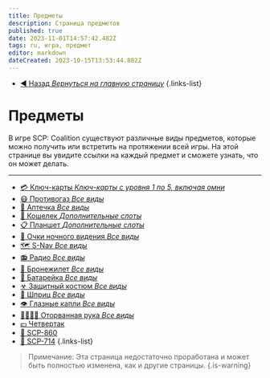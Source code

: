 ```yaml
---
title: Предметы
description: Страница предметов
published: true
date: 2023-11-01T14:57:42.482Z
tags: ru, игра, предмет
editor: markdown
dateCreated: 2023-10-15T13:53:44.882Z
---
```


- [:arrow_backward: Назад *Вернуться на главную страницу*](/ru/home)
{.links-list}
# Предметы
В игре SCP: Coalition существуют различные виды предметов, которые можно получить или встретить на протяжении всей игры. На этой странице вы увидите ссылки на каждый предмет и сможете узнать, что он может делать.

---
- [:credit_card: Ключ-карты *Ключ-карты с уровня 1 по 5, включая омни*](/ru/game/items/Keycards)
- [:mask: Противогаз *Все виды*](/ru/game/items/gas-mask)
- [:hospital: Аптечка *Все виды*](/ru/game/items/first-aid-kit)
- [:briefcase: Кошелек *Дополнительные слоты*](/ru/game/items/Wallet)
- [:clipboard: Планшет *Дополнительные слоты*](/ru/game/items/clipboard)
- [🥽 Очки ночного видения *Все виды*](/ru/game/items/nvg)
- [🗺️ S-Nav *Все виды*](/ru/game/items/SNAV)
- [📻 Радио *Все виды*](/ru/game/items/radio)
- [🦺 Бронежилет *Все виды*](/ru/game/items/ballistic-vest)
- [🔋 Батарейка *Все виды*](/ru/game/items/battery)
- [☣ Защитный костюм *Все виды*](/ru/game/items/hazmat-suit)
- [💉 Шприц *Все виды*](/ru/game/items/syringe)
- [👁️ Глазные капли *Все виды*](/ru/game/items/eyedrops)
- [✋🏻✋🏿 Оторванная рука *Все виды*](/ru/game/items/severed-hands)
- [💵 Четвертак](/ru/game/items/quarter)
- [🔑 SCP-860](/ru/game/items/scp-860)
- [💍 SCP-714](/ru/game/items/scp-714)
{.links-list}

> Примечание: Эта страница недостаточно проработана и может быть полностью изменена, как и другие страницы.
{.is-warning}